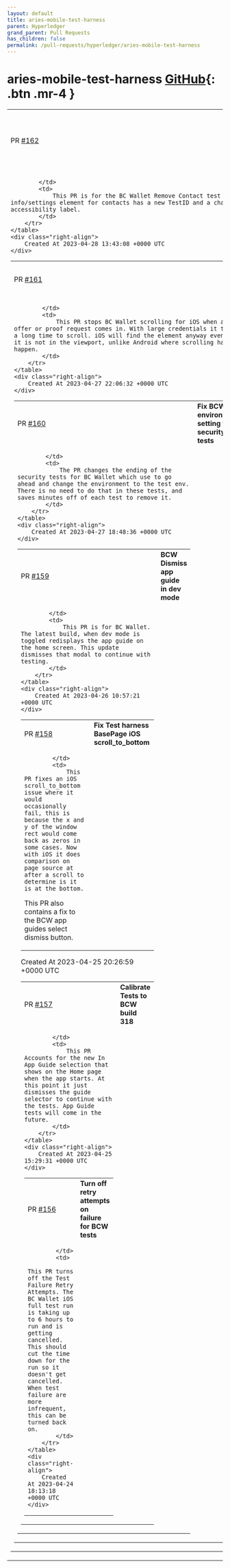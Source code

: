 ```yaml
---
layout: default
title: aries-mobile-test-harness
parent: Hyperledger
grand_parent: Pull Requests
has_children: false
permalink: /pull-requests/hyperledger/aries-mobile-test-harness
---
```


# aries-mobile-test-harness <span class="fs-3 right-align">[GitHub](https://github.com/hyperledger/aries-mobile-test-harness){: .btn .mr-4 }</span>


<div>
    <table>
        <tr>
            <td>
                PR <a href="https://github.com/hyperledger/aries-mobile-test-harness/pull/162" class=".btn">#162</a>
            </td>
            <td>
                <b>
                    BCW fix remove contact test to select testID
                </b>
            </td>
        </tr>
        <tr>
            <td>
                
            </td>
            <td>
                This PR is for the BC Wallet Remove Contact test scenarios. The info/settings element for contacts has a new TestID and a changed accessibility label. 
            </td>
        </tr>
    </table>
    <div class="right-align">
        Created At 2023-04-28 13:43:08 +0000 UTC
    </div>
</div>

<div>
    <table>
        <tr>
            <td>
                PR <a href="https://github.com/hyperledger/aries-mobile-test-harness/pull/161" class=".btn">#161</a>
            </td>
            <td>
                <b>
                    BCW stop Scrolling for iOS
                </b>
            </td>
        </tr>
        <tr>
            <td>
                
            </td>
            <td>
                This PR stops BC Wallet scrolling for iOS when a cred offer or proof request comes in. With large credentials it takes a long time to scroll. iOS will find the element anyway even if it is not in the viewport, unlike Android where scrolling has to happen. 
            </td>
        </tr>
    </table>
    <div class="right-align">
        Created At 2023-04-27 22:06:32 +0000 UTC
    </div>
</div>

<div>
    <table>
        <tr>
            <td>
                PR <a href="https://github.com/hyperledger/aries-mobile-test-harness/pull/160" class=".btn">#160</a>
            </td>
            <td>
                <b>
                    Fix BCW environment setting for security tests
                </b>
            </td>
        </tr>
        <tr>
            <td>
                
            </td>
            <td>
                The PR changes the ending of the security tests for BC Wallet which use to go ahead and change the environment to the test env. There is no need to do that in these tests, and saves minutes off of each test to remove it. 
            </td>
        </tr>
    </table>
    <div class="right-align">
        Created At 2023-04-27 18:48:36 +0000 UTC
    </div>
</div>

<div>
    <table>
        <tr>
            <td>
                PR <a href="https://github.com/hyperledger/aries-mobile-test-harness/pull/159" class=".btn">#159</a>
            </td>
            <td>
                <b>
                    BCW Dismiss app guide in dev mode
                </b>
            </td>
        </tr>
        <tr>
            <td>
                
            </td>
            <td>
                This PR is for BC Wallet. The latest build, when dev mode is toggled redisplays the app guide on the home screen. This update dismisses that modal to continue with testing. 
            </td>
        </tr>
    </table>
    <div class="right-align">
        Created At 2023-04-26 10:57:21 +0000 UTC
    </div>
</div>

<div>
    <table>
        <tr>
            <td>
                PR <a href="https://github.com/hyperledger/aries-mobile-test-harness/pull/158" class=".btn">#158</a>
            </td>
            <td>
                <b>
                    Fix Test harness BasePage iOS scroll_to_bottom
                </b>
            </td>
        </tr>
        <tr>
            <td>
                
            </td>
            <td>
                This PR fixes an iOS scroll_to_bottom issue where it would occasionally fail, this is because the x and y of the window rect would come back as zeros in some cases. Now with iOS it does comparison on page source at after a scroll to determine is it is at the bottom. 

This PR also contains a fix to the BCW app guides select dismiss button. 
            </td>
        </tr>
    </table>
    <div class="right-align">
        Created At 2023-04-25 20:26:59 +0000 UTC
    </div>
</div>

<div>
    <table>
        <tr>
            <td>
                PR <a href="https://github.com/hyperledger/aries-mobile-test-harness/pull/157" class=".btn">#157</a>
            </td>
            <td>
                <b>
                    Calibrate Tests to BCW build 318
                </b>
            </td>
        </tr>
        <tr>
            <td>
                
            </td>
            <td>
                This PR Accounts for the new In App Guide selection that shows on the Home page when the app starts. At this point it just dismisses the guide selector to continue with the tests. App Guide tests will come in the future. 
            </td>
        </tr>
    </table>
    <div class="right-align">
        Created At 2023-04-25 15:29:31 +0000 UTC
    </div>
</div>

<div>
    <table>
        <tr>
            <td>
                PR <a href="https://github.com/hyperledger/aries-mobile-test-harness/pull/156" class=".btn">#156</a>
            </td>
            <td>
                <b>
                    Turn off retry attempts on failure for BCW tests
                </b>
            </td>
        </tr>
        <tr>
            <td>
                
            </td>
            <td>
                This PR turns off the Test Failure Retry Attempts. The BC Wallet iOS full test run is taking up to 6 hours to run and is getting cancelled. This should cut the time down for the run so it doesn't get cancelled. When test failure are more infrequent, this can be turned back on.
            </td>
        </tr>
    </table>
    <div class="right-align">
        Created At 2023-04-24 18:13:18 +0000 UTC
    </div>
</div>

